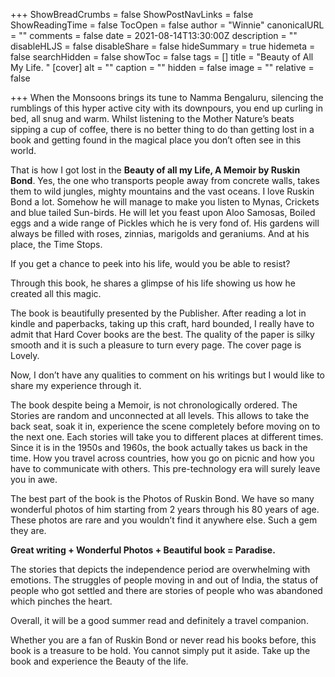 +++
ShowBreadCrumbs = false
ShowPostNavLinks = false
ShowReadingTime = false
TocOpen = false
author = "Winnie"
canonicalURL = ""
comments = false
date = 2021-08-14T13:30:00Z
description = ""
disableHLJS = false
disableShare = false
hideSummary = true
hidemeta = false
searchHidden = false
showToc = false
tags = []
title = "Beauty of All My Life. "
[cover]
alt = ""
caption = ""
hidden = false
image = ""
relative = false

+++
When the Monsoons brings its tune to Namma Bengaluru, silencing the rumblings of this hyper active city with its downpours, you end up curling in bed, all snug and warm. Whilst listening to the Mother Nature’s beats sipping a cup of coffee, there is no better thing to do than getting lost in a book and getting found in the magical place you don’t often see in this world.

That is how I got lost in the **Beauty of all my Life, A Memoir by Ruskin Bond**. Yes, the one who transports people away from concrete walls, takes them to wild jungles, mighty mountains and the vast oceans. I love Ruskin Bond a lot. Somehow he will manage to make you listen to Mynas, Crickets and blue tailed Sun-birds. He will let you feast upon Aloo Samosas, Boiled eggs and a wide range of Pickles which he is very fond of. His gardens will always be filled with roses, zinnias, marigolds and geraniums. And at his place, the Time Stops.

If you get a chance to peek into his life, would you be able to resist?

Through this book, he shares a glimpse of his life showing us how he created all this magic.

The book is beautifully presented by the Publisher. After reading a lot in kindle and paperbacks, taking up this craft, hard bounded, I really have to admit that Hard Cover books are the best. The quality of the paper is silky smooth and it is such a pleasure to turn every page. The cover page is Lovely.

 Now, I don’t have any qualities to comment on his writings but I would like to share my experience through it.

The book despite being a Memoir, is not chronologically ordered. The Stories are random and unconnected at all levels. This allows to take the back seat, soak it in, experience the scene completely before moving on to the next one. Each stories will take you to different places at different times. Since it is in the 1950s and 1960s, the book actually takes us back in the time. How you travel across countries, how you go on picnic and how you have to communicate with others. This pre-technology era will surely leave you in awe.

The best part of the book is the Photos of Ruskin Bond. We have so many wonderful photos of him starting from 2 years through his 80 years of age. These photos are rare and you wouldn’t find it anywhere else. Such a gem they are.

**Great writing + Wonderful Photos + Beautiful book = Paradise.**

The stories that depicts the independence period are overwhelming with emotions. The struggles of people moving in and out of India, the status of people who got settled and there are stories of people who was abandoned which pinches the heart.

Overall, it will be a good summer read and definitely a travel companion.

Whether you are a fan of Ruskin Bond or never read his books before, this book is a treasure to be hold. You cannot simply put it aside. Take up the book and experience the Beauty of the life.